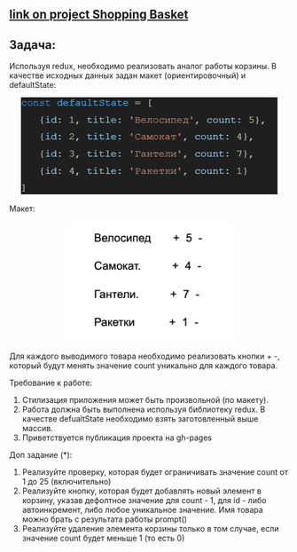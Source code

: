 ## [link on project Shopping Basket](https://sl101.github.io/TEL-RAN_REACT-hw)

## Задача:

Используя redux, необходимо реализовать аналог работы корзины.
В качестве исходных данных задан макет (ориентировочный) и defaultState:

<div width="100%" align="center">
<img src="./assets/array.png"/>
</div>

Макет:

<div width="100%" align="center">
<img src="./assets/layout.png"/>
</div>

Для каждого выводимого товара необходимо реализовать кнопки + -, который будут менять значение count уникально для каждого товара.

Требование к работе:

1. Стилизация приложения может быть произвольной (по макету).
2. Работа должна быть выполнена используя библиотеку redux. В качестве defualtState необходимо взять заготовленный выше массив.
3. Приветствуется публикация проекта на gh-pages

Доп задание (\*):

1. Реализуйте проверку, которая будет ограничивать значение count от 1 до 25 (включительно)
2. Реализуйте кнопку, которая будет добавлять новый элемент в корзину, указав дефолтное значение для count - 1, для id - либо автоинкремент, либо любое уникальное значение. Имя товара можно брать с результата работы prompt()
3. Реализуйте удаление элемента корзины только в том случае, если значение count будет меньше 1 (то есть 0)

